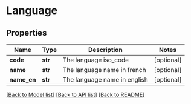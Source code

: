 # Language


## Properties
Name | Type | Description | Notes
------------ | ------------- | ------------- | -------------
**code** | **str** | The language iso_code | [optional] 
**name** | **str** | The language name in french | [optional] 
**name_en** | **str** | The language name in english | [optional] 

[[Back to Model list]](../README.md#documentation-for-models) [[Back to API list]](../README.md#documentation-for-api-endpoints) [[Back to README]](../README.md)


